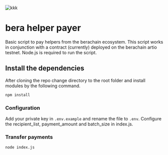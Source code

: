 
![kkk](https://github.com/piecesnbits/multisend/assets/44613132/292ea5e7-5be2-45ef-9801-5955082f5fa2)

# bera helper payer

Basic script to pay helpers from the berachain ecosystem. This script works in conjunction with a contract (currently) deployed on the berachain artio testnet. Node.js is required to run the script.

## Install the dependencies

After cloning the repo change directory to the root folder and install modules by the following command.

```bash
npm install
```

### Configuration

Add your private key in `.env.example` and rename the file to `.env`. Configure the recipient_list, payment_amount and batch_size in index.js.

### Transfer payments

```bash
node index.js
```
